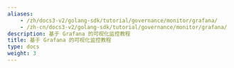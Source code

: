 ```yaml
---
aliases:
    - /zh/docs3-v2/golang-sdk/tutorial/governance/monitor/grafana/
    - /zh-cn/docs3-v2/golang-sdk/tutorial/governance/monitor/grafana/
description: 基于 Grafana 的可视化监控教程
title: 基于 Grafana 的可视化监控教程
type: docs
weight: 3
---
```

